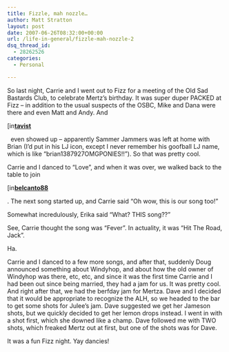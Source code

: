```yaml
---
title: Fizzle, mah nozzle…
author: Matt Stratton
layout: post
date: 2007-06-26T08:32:00+00:00
url: /life-in-general/fizzle-mah-nozzle-2
dsq_thread_id:
  - 28262526
categories:
  - Personal

---
```

So last night, Carrie and I went out to Fizz for a meeting of the Old Sad Bastards Club, to celebrate Mertz&#8217;s birthday. It was super duper PACKED at Fizz &#8211; in addition to the usual suspects of the OSBC, Mike and Dana were there and even Matt and Andy. And 

<div class="ljuser">
  <a href="http://tavist.livejournal.com/profile"><img width="17" height="17" src="http://stat.livejournal.com/img/userinfo.gif" alt="[info]" style="border:0 none;vertical-align:bottom;" /></a><a href="http://tavist.livejournal.com/"><b>tavist</b></a>
</div>

&nbsp; even showed up &#8211; apparently Sammer Jammers was left at home with Brian (I&#8217;d put in his LJ icon, except I never remember his goofball LJ name, which is like &#8220;brian1387927OMGPONIES!!&#8221;). So that was pretty cool.

Carrie and I danced to &#8220;Love&#8221;, and when it was over, we walked back to the table to join 

<div class="ljuser">
  <a href="http://belcanto88.livejournal.com/profile"><img width="17" height="17" src="http://stat.livejournal.com/img/userinfo.gif" alt="[info]" style="border:0 none;vertical-align:bottom;" /></a><a href="http://belcanto88.livejournal.com/"><b>belcanto88</b></a>
</div>

. The next song started up, and Carrie said &#8220;Oh wow, this is our song too!&#8221; 

Somewhat incredulously, Erika said &#8220;What? THIS song??&#8221;

See, Carrie thought the song was &#8220;Fever&#8221;. In actuality, it was &#8220;Hit The Road, Jack&#8221;.

Ha.

Carrie and I danced to a few more songs, and after that, suddenly Doug announced something about Windyhop, and about how the old owner of Windyhop was there, etc, etc, and since it was the first time Carrie and I had been out since being married, they had a jam for us. It was pretty cool. And right after that, we had the berfday jam for Mertza. Dave and I decided that it would be appropriate to recognize the ALH, so we headed to the bar to get some shots for Julee&#8217;s jam. Dave suggested we get her Jameson shots, but we quickly decided to get her lemon drops instead. I went in with a shot first, which she downed like a champ. Dave followed me with TWO shots, which freaked Mertz out at first, but one of the shots was for Dave.

It was a fun Fizz night. Yay dancies!
